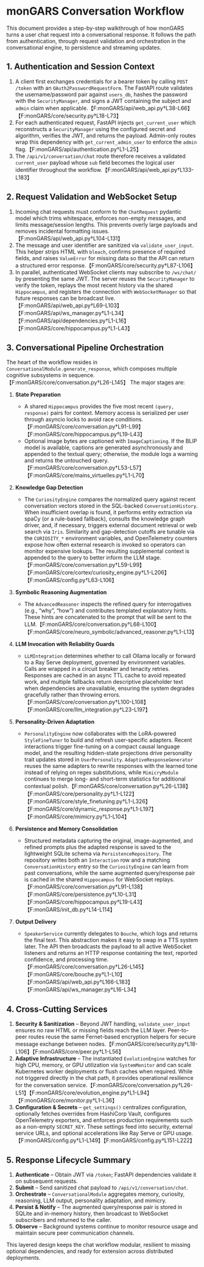# monGARS Conversation Workflow

This document provides a step-by-step walkthrough of how monGARS turns a user chat request into a conversational response. It follows the path from authentication, through request validation and orchestration in the conversational engine, to persistence and streaming updates.

## 1. Authentication and Session Context

1. A client first exchanges credentials for a bearer token by calling `POST /token` with an `OAuth2PasswordRequestForm`. The FastAPI route validates the username/password pair against `users_db`, hashes the password with the `SecurityManager`, and signs a JWT containing the subject and `admin` claim when applicable.【F:monGARS/api/web_api.py†L38-L66】【F:monGARS/core/security.py†L18-L73】
2. For each authenticated request, FastAPI injects `get_current_user` which reconstructs a `SecurityManager` using the configured secret and algorithm, verifies the JWT, and returns the payload. Admin-only routes wrap this dependency with `get_current_admin_user` to enforce the `admin` flag.【F:monGARS/api/authentication.py†L1-L25】
3. The `/api/v1/conversation/chat` route therefore receives a validated `current_user` payload whose `sub` field becomes the logical user identifier throughout the workflow.【F:monGARS/api/web_api.py†L133-L183】

## 2. Request Validation and WebSocket Setup

1. Incoming chat requests must conform to the `ChatRequest` pydantic model which trims whitespace, enforces non-empty messages, and limits message/session lengths. This prevents overly large payloads and removes incidental formatting issues.【F:monGARS/api/web_api.py†L104-L131】
2. The message and user identifier are sanitized via `validate_user_input`. This helper strips HTML with `bleach`, confirms presence of required fields, and raises `ValueError` for missing data so that the API can return a structured error response.【F:monGARS/core/security.py†L87-L106】
3. In parallel, authenticated WebSocket clients may subscribe to `/ws/chat/` by presenting the same JWT. The server reuses the `SecurityManager` to verify the token, replays the most recent history via the shared `Hippocampus`, and registers the connection with `WebSocketManager` so that future responses can be broadcast live.【F:monGARS/api/web_api.py†L69-L103】【F:monGARS/api/ws_manager.py†L1-L34】【F:monGARS/api/dependencies.py†L1-L16】【F:monGARS/core/hippocampus.py†L1-L43】

## 3. Conversational Pipeline Orchestration

The heart of the workflow resides in `ConversationalModule.generate_response`, which composes multiple cognitive subsystems in sequence.【F:monGARS/core/conversation.py†L26-L145】  The major stages are:

1. **State Preparation**
   * A shared `Hippocampus` provides the five most recent `(query, response)` pairs for context. Memory access is serialized per user through asyncio locks to avoid race conditions.【F:monGARS/core/conversation.py†L91-L99】【F:monGARS/core/hippocampus.py†L19-L43】
   * Optional image bytes are captioned with `ImageCaptioning`. If the BLIP model is available, captions are generated asynchronously and appended to the textual query; otherwise, the module logs a warning and returns the untouched query.【F:monGARS/core/conversation.py†L53-L57】【F:monGARS/core/mains_virtuelles.py†L1-L70】

2. **Knowledge Gap Detection**
   * The `CuriosityEngine` compares the normalized query against recent conversation vectors stored in the SQL-backed `ConversationHistory`. When insufficient overlap is found, it performs entity extraction via spaCy (or a rule-based fallback), consults the knowledge graph driver, and, if necessary, triggers external document retrieval or web search via `Iris`. Similarity and gap-detection cutoffs are tunable via the `CURIOSITY_*` environment variables, and OpenTelemetry counters expose how often external research is invoked so operators can monitor expensive lookups. The resulting supplemental context is appended to the query to better inform the LLM stage.【F:monGARS/core/conversation.py†L59-L99】【F:monGARS/core/cortex/curiosity_engine.py†L1-L206】【F:monGARS/config.py†L63-L106】

3. **Symbolic Reasoning Augmentation**
   * The `AdvancedReasoner` inspects the refined query for interrogatives (e.g., “why”, “how”) and contributes templated explanatory hints. These hints are concatenated to the prompt that will be sent to the LLM.【F:monGARS/core/conversation.py†L68-L100】【F:monGARS/core/neuro_symbolic/advanced_reasoner.py†L1-L13】

4. **LLM Invocation with Reliability Guards**
   * `LLMIntegration` determines whether to call Ollama locally or forward to a Ray Serve deployment, governed by environment variables. Calls are wrapped in a circuit breaker and tenacity retries. Responses are cached in an async TTL cache to avoid repeated work, and multiple fallbacks return descriptive placeholder text when dependencies are unavailable, ensuring the system degrades gracefully rather than throwing errors.【F:monGARS/core/conversation.py†L100-L108】【F:monGARS/core/llm_integration.py†L23-L197】

5. **Personality-Driven Adaptation**
   * `PersonalityEngine` now collaborates with the LoRA-powered `StyleFineTuner` to build and refresh user-specific adapters. Recent interactions trigger fine-tuning on a compact causal language model, and the resulting hidden-state projections drive personality trait updates stored in `UserPersonality`. `AdaptiveResponseGenerator` reuses the same adapters to rewrite responses with the learned tone instead of relying on regex substitutions, while `MimicryModule` continues to merge long- and short-term statistics for additional contextual polish.【F:monGARS/core/conversation.py†L26-L138】【F:monGARS/core/personality.py†L1-L122】【F:monGARS/core/style_finetuning.py†L1-L326】【F:monGARS/core/dynamic_response.py†L1-L197】【F:monGARS/core/mimicry.py†L1-L104】

6. **Persistence and Memory Consolidation**
   * Structured metadata capturing the original, image-augmented, and refined prompts plus the adapted response is saved to the lightweight SQLite schema via `PersistenceRepository`. The repository writes both an `Interaction` row and a matching `ConversationHistory` entry so the `CuriosityEngine` can learn from past conversations, while the same augmented query/response pair is cached in the shared `Hippocampus` for WebSocket replays.【F:monGARS/core/conversation.py†L91-L138】【F:monGARS/core/persistence.py†L10-L31】【F:monGARS/core/hippocampus.py†L19-L43】【F:monGARS/init_db.py†L14-L114】

7. **Output Delivery**
   * `SpeakerService` currently delegates to `Bouche`, which logs and returns the final text. This abstraction makes it easy to swap in a TTS system later. The API then broadcasts the payload to all active WebSocket listeners and returns an HTTP response containing the text, reported confidence, and processing time.【F:monGARS/core/conversation.py†L26-L145】【F:monGARS/core/bouche.py†L1-L10】【F:monGARS/api/web_api.py†L166-L183】【F:monGARS/api/ws_manager.py†L16-L34】

## 4. Cross-Cutting Services

1. **Security & Sanitization** – Beyond JWT handling, `validate_user_input` ensures no raw HTML or missing fields reach the LLM layer. Peer-to-peer routes reuse the same Fernet-based encryption helpers for secure message exchange between nodes.【F:monGARS/core/security.py†L18-L106】【F:monGARS/core/peer.py†L1-L56】
2. **Adaptive Infrastructure** – The instantiated `EvolutionEngine` watches for high CPU, memory, or GPU utilization via `SystemMonitor` and can scale Kubernetes worker deployments or flush caches when required. While not triggered directly in the chat path, it provides operational resilience for the conversation service.【F:monGARS/core/conversation.py†L26-L51】【F:monGARS/core/evolution_engine.py†L1-L94】【F:monGARS/core/monitor.py†L1-L36】
3. **Configuration & Secrets** – `get_settings()` centralizes configuration, optionally fetches overrides from HashiCorp Vault, configures OpenTelemetry exporters, and enforces production requirements such as a non-empty `SECRET_KEY`. These settings feed into security, external service URLs, and optional accelerations like Ray Serve or GPU usage.【F:monGARS/config.py†L1-L149】【F:monGARS/config.py†L151-L222】

## 5. Response Lifecycle Summary

1. **Authenticate** – Obtain JWT via `/token`; FastAPI dependencies validate it on subsequent requests.
2. **Submit** – Send sanitized chat payload to `/api/v1/conversation/chat`.
3. **Orchestrate** – `ConversationalModule` aggregates memory, curiosity, reasoning, LLM output, personality adaptation, and mimicry.
4. **Persist & Notify** – The augmented query/response pair is stored in SQLite and in-memory history, then broadcast to WebSocket subscribers and returned to the caller.
5. **Observe** – Background systems continue to monitor resource usage and maintain secure peer communication channels.

This layered design keeps the chat workflow modular, resilient to missing optional dependencies, and ready for extension across distributed deployments.
